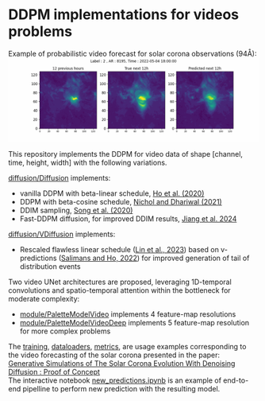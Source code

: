 # DDPM implementations for videos problems 

Example of probabilistic video forecast for solar corona observations (94Å): 
![Alt Text](https://github.com/gfrancisco20/video_diffusion/blob/master/Simulation_example.gif)

This repository implements the DDPM for video data of shape [channel, time, height, width] with the following variations.    
  
[diffusion/Diffusion](https://github.com/gfrancisco20/video_diffusion/blob/master/diffusion.py) implements:     
- vanilla DDPM with beta-linear schedule, [Ho et al. (2020)](https://doi.org/10.48550/arXiv.2006.11239)
- DDPM with beta-cosine schedule, [Nichol and Dhariwal (2021)](https://doi.org/10.48550/arXiv.2102.09672)
- DDIM sampling, [Song et al. (2020)](https://doi.org/10.48550/arXiv.2010.02502)
- Fast-DDPM diffusion, for improved DDIM results, [Jiang et al. 2024](https://doi.org/10.48550/arXiv.2405.14802)
     
[diffusion/VDiffusion](https://github.com/gfrancisco20/video_diffusion/blob/master/diffusion.py) implements:      
- Rescaled flawless linear schedule ([Lin et al., 2023]( https://doi.org/10.48550/arXiv.2305.08891)) based on v-predictions ([Salimans and Ho, 2022](https://doi.org/10.48550/arXiv.2202.00512)) for improved generation of tail of distribution events  

Two video UNet architectures are proposed, leveraging 1D-temporal convolutions and spatio-temporal attention within the bottleneck for moderate complexity:
- [module/PaletteModelVideo](https://github.com/gfrancisco20/video_diffusion/blob/master/module.py) implements 4 feature-map resolutions
- [module/PaletteModelVideoDeep](https://github.com/gfrancisco20/video_diffusion/blob/master/module.py) implements 5 feature-map resolution for more complex problems

The [training](https://github.com/gfrancisco20/video_diffusion/blob/master/training.py), [dataloaders](https://github.com/gfrancisco20/video_diffusion/blob/master/dataloaders.py), [metrics](https://github.com/gfrancisco20/video_diffusion/blob/master/metrics.py), are usage examples corresponding to the video forecasting of the solar corona presented in the paper:      
[Generative Simulations of The Solar Corona Evolution With Denoising Diffusion : Proof of Concept]()    
The interactive notebook [new_predictions.ipynb](https://github.com/gfrancisco20/video_diffusion/blob/master/training.py) is an example of end-to-end pipelline to perform new prediction with the resulting model.
```
```

